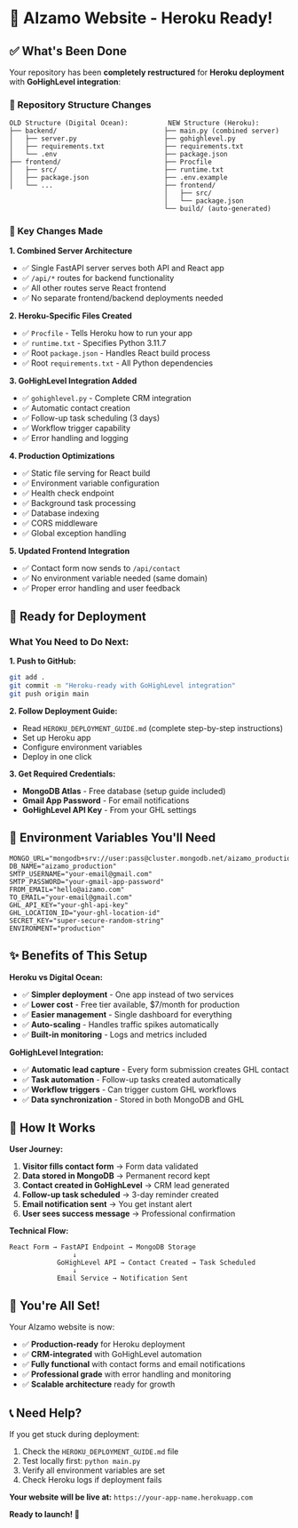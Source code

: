 # 🎉 **AIzamo Website - Heroku Ready!**

## ✅ **What's Been Done**

Your repository has been **completely restructured** for **Heroku deployment** with **GoHighLevel integration**:

### **🔄 Repository Structure Changes**
```
OLD Structure (Digital Ocean):          NEW Structure (Heroku):
├── backend/                           ├── main.py (combined server)
│   ├── server.py                      ├── gohighlevel.py
│   ├── requirements.txt               ├── requirements.txt  
│   └── .env                           ├── package.json
├── frontend/                          ├── Procfile
│   ├── src/                           ├── runtime.txt
│   ├── package.json                   ├── .env.example
│   └── ...                            ├── frontend/
                                       │   ├── src/
                                       │   └── package.json
                                       └── build/ (auto-generated)
```

### **🚀 Key Changes Made**

**1. Combined Server Architecture**
- ✅ Single FastAPI server serves both API and React app
- ✅ `/api/*` routes for backend functionality  
- ✅ All other routes serve React frontend
- ✅ No separate frontend/backend deployments needed

**2. Heroku-Specific Files Created**
- ✅ `Procfile` - Tells Heroku how to run your app
- ✅ `runtime.txt` - Specifies Python 3.11.7
- ✅ Root `package.json` - Handles React build process
- ✅ Root `requirements.txt` - All Python dependencies

**3. GoHighLevel Integration Added**
- ✅ `gohighlevel.py` - Complete CRM integration
- ✅ Automatic contact creation
- ✅ Follow-up task scheduling (3 days)
- ✅ Workflow trigger capability
- ✅ Error handling and logging

**4. Production Optimizations**
- ✅ Static file serving for React build
- ✅ Environment variable configuration
- ✅ Health check endpoint
- ✅ Background task processing
- ✅ Database indexing
- ✅ CORS middleware
- ✅ Global exception handling

**5. Updated Frontend Integration**  
- ✅ Contact form now sends to `/api/contact`
- ✅ No environment variable needed (same domain)
- ✅ Proper error handling and user feedback

## 🎯 **Ready for Deployment**

### **What You Need to Do Next:**

**1. Push to GitHub:**
```bash
git add .
git commit -m "Heroku-ready with GoHighLevel integration"
git push origin main
```

**2. Follow Deployment Guide:**
- Read `HEROKU_DEPLOYMENT_GUIDE.md` (complete step-by-step instructions)
- Set up Heroku app
- Configure environment variables
- Deploy in one click

**3. Get Required Credentials:**
- **MongoDB Atlas** - Free database (setup guide included)
- **Gmail App Password** - For email notifications  
- **GoHighLevel API Key** - From your GHL settings

## 🔧 **Environment Variables You'll Need**

```env
MONGO_URL="mongodb+srv://user:pass@cluster.mongodb.net/aizamo_production"
DB_NAME="aizamo_production"
SMTP_USERNAME="your-email@gmail.com"
SMTP_PASSWORD="your-gmail-app-password"
FROM_EMAIL="hello@aizamo.com"
TO_EMAIL="your-email@gmail.com"
GHL_API_KEY="your-ghl-api-key"
GHL_LOCATION_ID="your-ghl-location-id"
SECRET_KEY="super-secure-random-string"
ENVIRONMENT="production"
```

## ✨ **Benefits of This Setup**

**Heroku vs Digital Ocean:**
- ✅ **Simpler deployment** - One app instead of two services
- ✅ **Lower cost** - Free tier available, $7/month for production
- ✅ **Easier management** - Single dashboard for everything
- ✅ **Auto-scaling** - Handles traffic spikes automatically
- ✅ **Built-in monitoring** - Logs and metrics included

**GoHighLevel Integration:**
- ✅ **Automatic lead capture** - Every form submission creates GHL contact
- ✅ **Task automation** - Follow-up tasks created automatically  
- ✅ **Workflow triggers** - Can trigger custom GHL workflows
- ✅ **Data synchronization** - Stored in both MongoDB and GHL

## 🚀 **How It Works**

**User Journey:**
1. **Visitor fills contact form** → Form data validated
2. **Data stored in MongoDB** → Permanent record kept  
3. **Contact created in GoHighLevel** → CRM lead generated
4. **Follow-up task scheduled** → 3-day reminder created
5. **Email notification sent** → You get instant alert
6. **User sees success message** → Professional confirmation

**Technical Flow:**
```
React Form → FastAPI Endpoint → MongoDB Storage
                ↓
            GoHighLevel API → Contact Created → Task Scheduled
                ↓
            Email Service → Notification Sent
```

## 🎉 **You're All Set!**

Your AIzamo website is now:
- ✅ **Production-ready** for Heroku deployment
- ✅ **CRM-integrated** with GoHighLevel automation  
- ✅ **Fully functional** with contact forms and email notifications
- ✅ **Professional grade** with error handling and monitoring
- ✅ **Scalable architecture** ready for growth

## 📞 **Need Help?**

If you get stuck during deployment:
1. Check the `HEROKU_DEPLOYMENT_GUIDE.md` file
2. Test locally first: `python main.py` 
3. Verify all environment variables are set
4. Check Heroku logs if deployment fails

**Your website will be live at:** `https://your-app-name.herokuapp.com`

**Ready to launch! 🚀**
